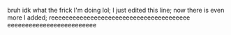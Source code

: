 bruh idk what the frick I'm doing lol; I just edited this line; now there is even more I added; reeeeeeeeeeeeeeeeeeeeeeeeeeeeeeeeeeeeeee eeeeeeeeeeeeeeeeeeeeeeeee


















